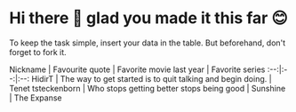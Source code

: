# Hi there 👋 glad you made it this far 😊

To keep the task simple, insert your data in the table. But beforehand, don't forget to fork it.

Nickname | Favourite quote | Favorite movie last year | Favorite series
:--:|:--:|:--:
HidirT | The way to get started is to quit talking and begin doing. | Tenet
tsteckenborn | Who stops getting better stops being good | Sunshine | The Expanse
